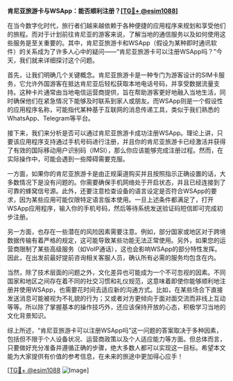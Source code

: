 **肯尼亚旅游卡与WSApp：能否顺利注册？[[TG💪+ @esim1088](https://t.me/s/esim1088)]**

在当今数字化时代，旅行者们越来越依赖于各种便捷的应用程序来规划和享受他们的旅程。而对于计划前往肯尼亚的游客来说，了解当地的通信服务以及如何使用这些服务是至关重要的。其中，肯尼亚旅游卡和WSApp（假设为某种即时通讯软件）的关系成为了许多人心中的疑问——“肯尼亚旅游卡可以注册WSApp吗？”今天，我们就来详细探讨这个问题。

首先，让我们明确几个关键概念。肯尼亚旅游卡是一种专门为游客设计的SIM卡服务，它允许外国游客在抵达肯尼亚后轻松获取本地电话号码，并享受数据流量支持。这种卡片通常由当地电信运营商提供，旨在帮助游客更好地融入当地生活，同时确保他们在紧急情况下能够及时联系到家人或朋友。而WSApp则是一个假设性的应用程序名称，可能指代某种基于互联网的消息传递工具，类似于我们熟悉的WhatsApp、Telegram等平台。

接下来，我们来分析是否可以通过肯尼亚旅游卡成功注册WSApp。理论上讲，只要该应用程序支持通过手机号码进行注册，并且你的肯尼亚旅游卡已经激活并获得了有效的国际移动用户识别码（IMSI），那么你应该能够完成注册过程。然而，在实际操作中，可能会遇到一些障碍需要克服。

一方面，如果你的肯尼亚旅游卡是由正规渠道购买并且按照指示正确设置的话，大多数情况下是没有问题的。你需要确保手机网络处于开启状态，并且已经连接到了可靠的蜂窝信号源。此外，还要注意检查设备的语言设定是否符合WSApp的要求，因为某些应用可能仅限特定语言版本使用。一旦上述条件都满足了，打开WSApp应用程序，输入你的手机号码，然后等待系统发送验证码短信即可完成初步注册。

另一方面，也存在一些潜在的风险因素需要注意。例如，部分国家或地区对于跨境数据传输有着严格的规定，这可能导致某些功能无法正常使用。另外，如果您的运营商限制了某些高级服务（如VoIP通话），这也会影响WSApp的部分特性发挥。因此，在出发前最好提前咨询相关客服人员，确认所有必需的服务均包含在内。

当然，除了技术层面的问题之外，文化差异也可能成为一个不可忽视的因素。不同国家和地区之间存在着不同的社交习惯和礼仪规范，这意味着即使你能够顺利地注册并使用WSApp，也需要花时间去适应新的沟通方式。比如，在某些场合下直接发送消息可能被视为不礼貌的行为；又或者对方更倾向于面对面交流而非线上互动等等。所以除了掌握基本的操作技巧外，还应该保持开放的心态，积极学习当地的文化背景知识。

综上所述，“肯尼亚旅游卡可以注册WSApp吗”这一问题的答案取决于多种因素，包括但不限于个人设备状况、运营商政策以及个人适应能力等方面。但总体而言，只要做好充分准备并遵循正确的步骤，绝大多数人都可以实现这一目标。希望本文能为大家提供有价值的参考信息，在未来的旅途中更加得心应手！

[[TG💪+ @esim1088](https://t.me/s/esim1088) ![Image](https://i.postimg.cc/4NQfJmqS/Snipaste-2025-05-13-00-14-12.png)]